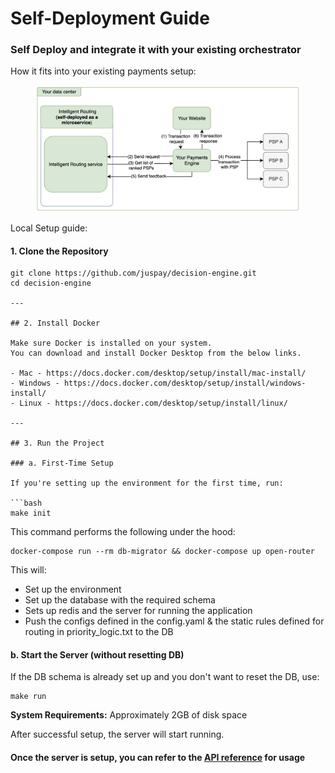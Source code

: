 # Self-Deployment Guide

### Self Deploy and integrate it with your existing orchestrator&#x20;

How it fits into your existing payments setup:

<figure><img src="../../../.gitbook/assets/image.png" alt=""><figcaption></figcaption></figure>

Local Setup guide:

#### 1. Clone the Repository

````
git clone https://github.com/juspay/decision-engine.git
cd decision-engine

---

## 2. Install Docker

Make sure Docker is installed on your system.
You can download and install Docker Desktop from the below links.

- Mac - https://docs.docker.com/desktop/setup/install/mac-install/
- Windows - https://docs.docker.com/desktop/setup/install/windows-install/
- Linux - https://docs.docker.com/desktop/setup/install/linux/

---

## 3. Run the Project

### a. First-Time Setup

If you're setting up the environment for the first time, run:

```bash
make init
````

This command performs the following under the hood:

```
docker-compose run --rm db-migrator && docker-compose up open-router
```

This will:

* Set up the environment
* Set up the database with the required schema
* Sets up redis and the server for running the application
* Push the configs defined in the config.yaml & the static rules defined for routing in priority\_logic.txt to the DB

#### b. Start the Server (without resetting DB)

If the DB schema is already set up and you don't want to reset the DB, use:

```
make run
```

**System Requirements:** Approximately 2GB of disk space

After successful setup, the server will start running.

#### Once the server is setup, you can refer to the [API reference](https://github.com/juspay/decision-engine/blob/main/docs/api-reference1.md) for usage
